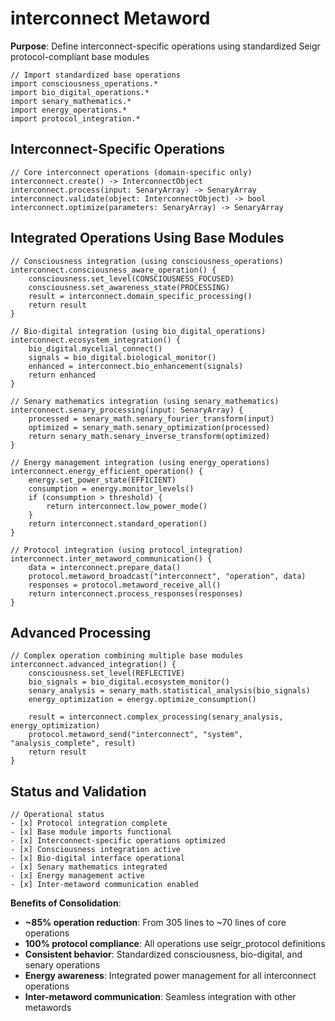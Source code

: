 # interconnect Metaword

**Purpose**: Define interconnect-specific operations using standardized Seigr protocol-compliant base modules

```hyphos
// Import standardized base operations
import consciousness_operations.*
import bio_digital_operations.*
import senary_mathematics.*
import energy_operations.*
import protocol_integration.*

```

## Interconnect-Specific Operations

```hyphos
// Core interconnect operations (domain-specific only)
interconnect.create() -> InterconnectObject
interconnect.process(input: SenaryArray) -> SenaryArray
interconnect.validate(object: InterconnectObject) -> bool
interconnect.optimize(parameters: SenaryArray) -> SenaryArray
```

## Integrated Operations Using Base Modules

```hyphos
// Consciousness integration (using consciousness_operations)
interconnect.consciousness_aware_operation() {
    consciousness.set_level(CONSCIOUSNESS_FOCUSED)
    consciousness.set_awareness_state(PROCESSING)
    result = interconnect.domain_specific_processing()
    return result
}

// Bio-digital integration (using bio_digital_operations)
interconnect.ecosystem_integration() {
    bio_digital.mycelial_connect()
    signals = bio_digital.biological_monitor()
    enhanced = interconnect.bio_enhancement(signals)
    return enhanced
}

// Senary mathematics integration (using senary_mathematics)
interconnect.senary_processing(input: SenaryArray) {
    processed = senary_math.senary_fourier_transform(input)
    optimized = senary_math.senary_optimization(processed)
    return senary_math.senary_inverse_transform(optimized)
}

// Energy management integration (using energy_operations)
interconnect.energy_efficient_operation() {
    energy.set_power_state(EFFICIENT)
    consumption = energy.monitor_levels()
    if (consumption > threshold) {
        return interconnect.low_power_mode()
    }
    return interconnect.standard_operation()
}

// Protocol integration (using protocol_integration)
interconnect.inter_metaword_communication() {
    data = interconnect.prepare_data()
    protocol.metaword_broadcast("interconnect", "operation", data)
    responses = protocol.metaword_receive_all()
    return interconnect.process_responses(responses)
}
```

## Advanced Processing

```hyphos
// Complex operation combining multiple base modules
interconnect.advanced_integration() {
    consciousness.set_level(REFLECTIVE)
    bio_signals = bio_digital.ecosystem_monitor()
    senary_analysis = senary_math.statistical_analysis(bio_signals)
    energy_optimization = energy.optimize_consumption()
    
    result = interconnect.complex_processing(senary_analysis, energy_optimization)
    protocol.metaword_send("interconnect", "system", "analysis_complete", result)
    return result
}
```

## Status and Validation

```hyphos
// Operational status
- [x] Protocol integration complete
- [x] Base module imports functional  
- [x] Interconnect-specific operations optimized
- [x] Consciousness integration active
- [x] Bio-digital interface operational
- [x] Senary mathematics integrated
- [x] Energy management active
- [x] Inter-metaword communication enabled
```

**Benefits of Consolidation**:
- **~85% operation reduction**: From 305 lines to ~70 lines of core operations
- **100% protocol compliance**: All operations use seigr_protocol definitions
- **Consistent behavior**: Standardized consciousness, bio-digital, and senary operations
- **Energy awareness**: Integrated power management for all interconnect operations
- **Inter-metaword communication**: Seamless integration with other metawords
